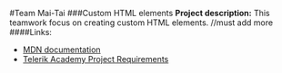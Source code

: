 #Team Mai-Tai
###Custom HTML elements
**Project description:** 
This teamwork focus on creating custom HTML elements. //must add more
####Links:
* [MDN documentation](https://developer.mozilla.org/en-US/docs/Web/Web_Components/Custom_Elements)
* [Telerik Academy Project Requirements](https://github.com/TelerikAcademy/JavaScript-UI-and-DOM/tree/master/Teamwork)





